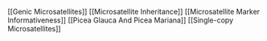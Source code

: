 [[Genic Microsatellites]]
[[Microsatellite Inheritance]]
[[Microsatellite Marker Informativeness]]
[[Picea Glauca And Picea Mariana]]
[[Single-copy Microsatellites]]
